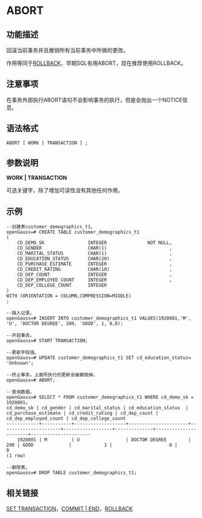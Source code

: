 # ABORT<a name="ZH-CN_TOPIC_0289900704"></a>

## 功能描述<a name="zh-cn_topic_0283136750_zh-cn_topic_0237122053_zh-cn_topic_0059778271_s35ca23dd889c479da90f14c150c52f4b"></a>

回滚当前事务并且撤销所有当前事务中所做的更改。

作用等同于[ROLLBACK](ROLLBACK.md)，早期SQL有用ABORT，现在推荐使用ROLLBACK。

## 注意事项<a name="zh-cn_topic_0283136750_zh-cn_topic_0237122053_zh-cn_topic_0059778271_sa23945b94808484d82b947d70ee28dc6"></a>

在事务外部执行ABORT语句不会影响事务的执行，但是会抛出一个NOTICE信息。

## 语法格式<a name="zh-cn_topic_0283136750_zh-cn_topic_0237122053_zh-cn_topic_0059778271_s36354f226d754e5bb76ed954add5eea3"></a>

```
ABORT [ WORK | TRANSACTION ] ;
```

## 参数说明<a name="zh-cn_topic_0283136750_zh-cn_topic_0237122053_zh-cn_topic_0059778271_s740ca09be515490cbbfb36db4e2fb13e"></a>

**WORK | TRANSACTION**

可选关键字，除了增加可读性没有其他任何作用。

## 示例<a name="zh-cn_topic_0283136750_zh-cn_topic_0237122053_zh-cn_topic_0059778271_saa47e844dd304bcc8a75123e66d1fa37"></a>

```
--创建表customer_demographics_t1。
openGauss=# CREATE TABLE customer_demographics_t1
(
    CD_DEMO_SK                INTEGER               NOT NULL,
    CD_GENDER                 CHAR(1)                       ,
    CD_MARITAL_STATUS         CHAR(1)                       ,
    CD_EDUCATION_STATUS       CHAR(20)                      ,
    CD_PURCHASE_ESTIMATE      INTEGER                       ,
    CD_CREDIT_RATING          CHAR(10)                      ,
    CD_DEP_COUNT              INTEGER                       ,
    CD_DEP_EMPLOYED_COUNT     INTEGER                       ,
    CD_DEP_COLLEGE_COUNT      INTEGER
)
WITH (ORIENTATION = COLUMN,COMPRESSION=MIDDLE)
;

--插入记录。
openGauss=# INSERT INTO customer_demographics_t1 VALUES(1920801,'M', 'U', 'DOCTOR DEGREE', 200, 'GOOD', 1, 0,0);

--开启事务。
openGauss=# START TRANSACTION;

--更新字段值。
openGauss=# UPDATE customer_demographics_t1 SET cd_education_status= 'Unknown';

--终止事务，上面所执行的更新会被撤销掉。
openGauss=# ABORT; 

--查询数据。
openGauss=# SELECT * FROM customer_demographics_t1 WHERE cd_demo_sk = 1920801;
cd_demo_sk | cd_gender | cd_marital_status | cd_education_status  | cd_purchase_estimate | cd_credit_rating | cd_dep_count | cd_dep_employed_count | cd_dep_college_count 
------------+-----------+-------------------+----------------------+----------------------+------------------+--------------+-----------------------+----------------------
    1920801 | M         | U                 | DOCTOR DEGREE        |                  200 | GOOD             |            1 |                     0 |                    0
(1 row)

--删除表。
openGauss=# DROP TABLE customer_demographics_t1;
```

## 相关链接<a name="zh-cn_topic_0283136750_zh-cn_topic_0237122053_zh-cn_topic_0059778271_s51afa4e9c2fd4b07b11d4eb49fe546b8"></a>

[SET TRANSACTION](SET-TRANSACTION.md)，[COMMIT | END](COMMIT-END.md)，[ROLLBACK](ROLLBACK.md)

